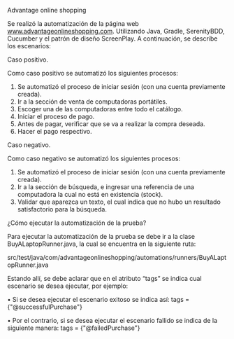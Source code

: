 Advantage online shopping

Se realizó la automatización de la página web www.advantageonlineshopping.com. Utilizando Java, Gradle, SerenityBDD, Cucumber y el patrón de diseño ScreenPlay. A continuación, se describe los escenarios:

Caso positivo.

Como caso positivo se automatizó los siguientes procesos:
1.	Se automatizó el proceso de iniciar sesión (con una cuenta previamente creada).
2.	Ir a la sección de venta de computadoras portátiles.
3.	Escoger una de las computadoras entre todo el catálogo.
4.	Iniciar el proceso de pago.
5.	Antes de pagar, verificar que se va a realizar la compra deseada.
6.	Hacer el pago respectivo.

Caso negativo.

Como caso negativo se automatizó los siguientes procesos:
1.	Se automatizó el proceso de iniciar sesión (con una cuenta previamente creada).
2.	Ir a la sección de búsqueda, e ingresar una referencia de una computadora la cual no está en existencia (stock).
3.	Validar que aparezca un texto, el cual indica que no hubo un resultado satisfactorio para la búsqueda.

¿Cómo ejecutar la automatización de la prueba?

Para ejecutar la automatización de la prueba se debe ir a la clase BuyALaptopRunner.java, la cual se encuentra en la siguiente ruta:

src/test/java/com/advantageonlineshopping/automations/runners/BuyALaptopRunner.java

Estando allí, se debe aclarar que en el atributo “tags” se indica cual escenario se desea ejecutar, por ejemplo:

•	Si se desea ejecutar el escenario exitoso se indica así: tags = {"@successfulPurchase"}

•	Por el contrario, si se desea ejecutar el escenario fallido se indica de la siguiente manera: tags = {"@failedPurchase"}
